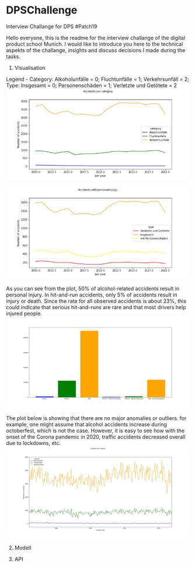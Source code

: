 # DPSChallenge
Interview Challange for DPS #Patch19


Hello everyone,
this is the readme for the interview challange of the digital product school Munich. I would like to introduce you here to the technical aspekts of the challange, insights and discuss decisions I made during the tasks.

1. Visualisation

Legend - Category: Alkoholunfälle = 0; Fluchtunfälle = 1; Verkehrsunfäll = 2;
Type: Insgesamt = 0; Personenschäden = 1; 
Verletzte und Getötete = 2
![Imgur Image](https://github.com/ValentinLu/DPSChallenge/blob/3cacc93316479c25f17f21ef561b5198ff68fecd/Code%20Notebook/yearly_total_per_category.jpg)

![Imgur Image](https://github.com/ValentinLu/DPSChallenge/blob/3cacc93316479c25f17f21ef561b5198ff68fecd/Code%20Notebook/yearly_personalinjury.jpg)

As you can see from the plot, 50% of alcohol-related accidents result in personal injury. In hit-and-run accidents, only 5% of accidents result in injury or death. Since the rate for all observed accidents is about 23%, this could indicate that serious hit-and-runs are rare and that most drivers help injured people.
![Imgur Image](https://github.com/ValentinLu/DPSChallenge/blob/3cacc93316479c25f17f21ef561b5198ff68fecd/Code%20Notebook/yearly_difference.jpg)

The plot below is showing that there are no major anomalies or outliers. for example, one might assume that alcohol accidents increase during octoberfest, which is not the case. However, it is easy to see how with the onset of the Corona pandemic in 2020, traffic accidents decreased overall due to lockdowns, etc.
![Imgur Image](https://github.com/ValentinLu/DPSChallenge/blob/3cacc93316479c25f17f21ef561b5198ff68fecd/Code%20Notebook/monthly_total_per_category.jpg)

2. Modell

3. API
